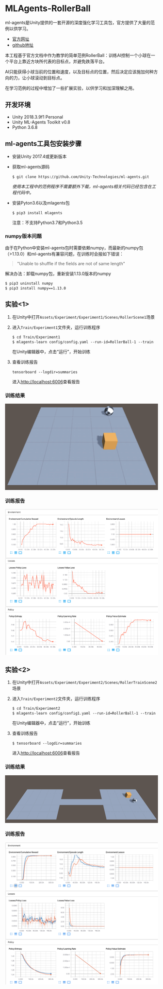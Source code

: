 # MLAgents-RollerBall
ml-agents是Unity提供的一套开源的深度强化学习工具包，官方提供了大量的范例以供学习。

* [官方网址](https://unity3d.com/cn/machine-learning)
* [github地址](https://github.com/Unity-Technologies/ml-agents)

本工程基于官方文档中作为教学的简单范例RollerBall：训练AI控制一个小球在一个平台上靠近方块所代表的目标点，并避免跌落平台。

AI只能获得小球当前的位置和速度，以及目标点的位置，然后决定应该施加何种方向的力，让小球滚动到目标点。

在学习范例的过程中增加了一些扩展实验，以供学习和加深理解之用。

## 开发环境
* Unity 2018.3.9f1 Personal
* Unity ML-Agents Toolkit v0.8
* Python 3.6.8

## ml-agents工具包安装步骤
* 安装Unity 2017.4或更新版本
* 获取ml-agents源码

    `$ git clone https://github.com/Unity-Technologies/ml-agents.git`
    
    *使用本工程中的范例程序不需要额外下载，ml-agents相关代码已经包含在工程代码中。*
* 安装Pyton3.6以及mlagents包

    `$ pip3 install mlagents`

    注意：不支持Python3.7和Python3.5

### numpy版本问题
由于在Python中安装ml-agents包时需要依赖numpy，而最新的numpy包（>1.13.0）和ml-agents有兼容问题，在训练时会报如下错误：

>"Unable to shuffle if the fields are not of same length"

解决办法：卸载numpy包，重新安装1.13.0版本的numpy

```
$ pip3 uninstall numpy
$ pip3 install numpy==1.13.0
```

## 实验<1>
1. 在Unity中打开`Assets/Experiment/Experiment1/Scenes/RollerScene1`场景
2. 进入`Train/Experiment1`文件夹，运行训练程序

    ```
    $ cd Train/Experiment1
    $ mlagents-learn config/config.yaml --run-id=RollerBall-1 --train
    ```
    
    在Unity编辑器中，点击“运行”，开始训练
3. 查看训练报告

    `tensorboard --logdir=summaries`
    
    进入[http://localhost:6006](http://localhost:6006)查看报告
    
### 训练结果

<img src="Images/Experiment1.gif" align="middle" width="600"/>

### 训练报告

![报告](Images/Experiment1.png)

## 实验<2>
1. 在Unity中打开`Assets/Experiment/Experiment2/Scenes/RollerTrainScene2`场景
2. 进入`Train/Experiment2`文件夹，运行训练程序

    ```
    $ cd Train/Experiment2
    $ mlagents-learn config/config1.yaml --run-id=RollerBall-1 --train
    ```
    
    在Unity编辑器中，点击“运行”，开始训练
3. 查看训练报告

    `$ tensorboard --logdir=summaries`
    
    进入[http://localhost:6006](http://localhost:6006)查看报告
    
### 训练结果

<img src="Images/Experiment2.gif" align="middle" width="800"/>

### 训练报告

![报告](Images/Experiment2.png)
